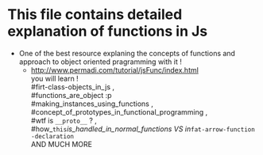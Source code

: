 # This file contains detailed explanation of functions in Js 

* One of the best resource explaning the concepts of functions and approach to object oriented pragramming with it !
  * http://www.permadi.com/tutorial/jsFunc/index.html  
    you will learn !<br>
     #firt-class-objects_in_js ,<br>
    #functions_are_object :p  <br>
    #making_instances_using_functions , <br>
    #concept_of_prototypes_in_functional_programming , <br>
    #wtf is `__proto__` ? , <br>
    #how_`this`_is_handled_in_normal_functions VS in_`fat-arrow-function -declaration`   <br>
    AND MUCH MORE 
